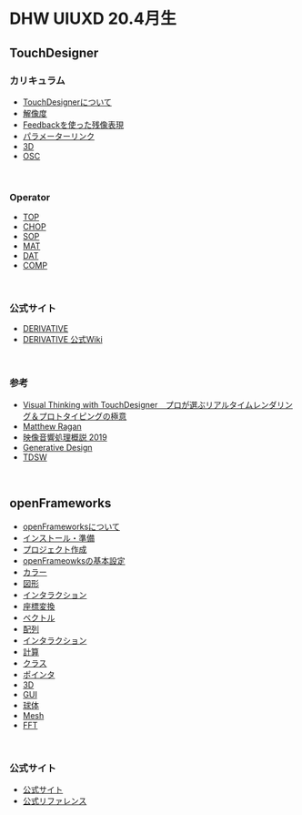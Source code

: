 # DHW UIUXD 20.4月生

## TouchDesigner

### カリキュラム

* [TouchDesignerについて](docs/td/docs/01_Basic.md)
* [解像度](docs/td/docs/00_Resolution.md)
* [Feedbackを使った残像表現](docs/td/docs/00_Resolution.md)
* [パラメーターリンク](docs/td/docs/04_Referance.md)
* [3D](docs/td/docs/00_3D.md)
* [OSC](docs/td/docs/00_OSC.md)

&nbsp;
&nbsp;

### Operator
* [TOP](docs/td/docs/02_TOP.md)
* [CHOP](docs/td/docs/03_CHOP.md)
* [SOP](docs/td/docs/05_SOP.md)
* [MAT](docs/td/docs/06_MAT.md)
* [DAT](docs/td/docs/07_DAT.md)
* [COMP](docs/td/docs/08_COMP.md)

&nbsp;
&nbsp;

### 公式サイト
* [DERIVATIVE](https://www.derivative.ca/)
* [DERIVATIVE 公式Wiki](https://docs.derivative.ca/Main_Page)

&nbsp;
&nbsp;

### 参考
* [Visual Thinking with TouchDesigner　プロが選ぶリアルタイムレンダリング＆プロトタイピングの極意](https://www.amazon.co.jp/dp/B075L6DRBW)
* [Matthew Ragan](https://www.youtube.com/channel/UCKAAKTI2xLNNBJRkdf8E58A)
* [映像音響処理概説 2019](http://satoruhiga.com/TDWS2019/)
* [Generative Design
](http://www.derivative.ca/wiki088/index.php?title=Generative_Design)
* [TDSW](https://www.youtube.com/c/TDSW-online/featured)


&nbsp;
&nbsp;



## openFrameworks

* [openFrameworksについて](docs/of/00_about.md)
* [インストール・準備](docs/of/00_install.md)
* [プロジェクト作成](docs/of/01_start.md)
* [openFrameowksの基本設定](docs/of/02_settings.md)
* [カラー](docs/of/03_color.md)
* [図形](docs/of/04_shape.md)
* [インタラクション](docs/of/05_interaction.md)
* [座標変換](docs/of/06_transform.md)
* [ベクトル](docs/of/07_vec.md)
* [配列](docs/of/08_array.md)
* [インタラクション](docs/of/05_interaction.md)
* [計算](docs/of/07_math.md)
* [クラス](docs/of/09_class.md)
* [ポインタ](docs/of/11_C++_pointer.md)
* [3D](docs/of/12_3D.md)
* [GUI](docs/of/14_ofxGUI.md)
* [球体](docs/of/13_sphere.md)
* [Mesh](docs/of/16_mesh.md)
* [FFT](docs/of/12_fft.md)

&nbsp;

### 公式サイト
* [公式サイト](https://openframeworks.cc/)
* [公式リファレンス](https://openframeworks.cc/ja/documentation/)


&nbsp;
&nbsp;

&nbsp;
&nbsp;